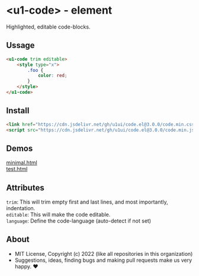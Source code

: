 # &lt;u1-code&gt; - element
Highlighted, editable code-blocks.

## Ussage

```html
<u1-code trim editable>
    <style type="x">
        .foo {
            color: red;
        }
    </style>
</u1-code>
```

## Install

```html
<link href="https://cdn.jsdelivr.net/gh/u1ui/code.el@3.0.0/code.min.css" rel=stylesheet>
<script src="https://cdn.jsdelivr.net/gh/u1ui/code.el@3.0.0/code.min.js" type=module>
```

## Demos

[minimal.html](https://raw.githack.com/u1ui/code.el/main/tests/minimal.html)  
[test.html](https://raw.githack.com/u1ui/code.el/main/tests/test.html)  

## Attributes

`trim`: This will trim empty first and last lines, and most importantly, indentation.  
`editable`: This will make the code editable.  
`language`: Define the code-language (auto-detect if not set)

## About

- MIT License, Copyright (c) 2022 <u1> (like all repositories in this organization) <br>
- Suggestions, ideas, finding bugs and making pull requests make us very happy. ♥

